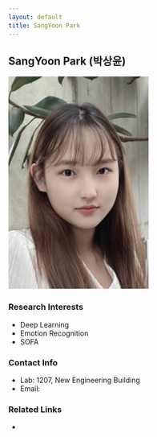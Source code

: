 ```yaml
---
layout: default
title: SangYoon Park
---
```


## SangYoon Park (박상윤)
![profile](../assets/img/profile_sangyoonpark.png)

### Research Interests
* Deep Learning
* Emotion Recognition
* SOFA

### Contact Info
* Lab: 1207, New Engineering Building
* Email:

### Related Links
* 
